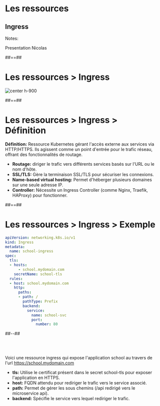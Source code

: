 <!-- .slide: class="transition"-->

# Les ressources
## Ingress

Notes: 

Presentation Nicolas

##==##

<!-- .slide:-->

# Les ressources > **Ingress**

![center h-900](./assets/images/resource-ing.png)

##==##

<!-- .slide: class="two-column with-code-bg-dark" -->

# Les ressources > Ingress > **Définition**

**Définition:** Ressource Kubernetes gérant l'accès externe aux services via HTTP/HTTPS. Ils agissent comme un point d'entrée pour le trafic réseau, offrant des fonctionnalités de routage.
* **Routage:** diriger le trafic vers différents services basés sur l'URL ou le nom d'hôte.
* **SSL/TLS:** Gère la terminaison SSL/TLS pour sécuriser les connexions.
* **Name-based virtual hosting:** Permet d'héberger plusieurs domaines sur une seule adresse IP.
* **Controller:** Nécessite un Ingress Controller (comme Nginx, Traefik, HAProxy) pour fonctionner.

##==##

<!-- .slide: class="two-column with-code-bg-dark" -->

# Les ressources > Ingress > **Exemple**

```yaml
apiVersion: networking.k8s.io/v1
kind: Ingress
metadata:
  name: school-ingress
spec:
  tls:
  - hosts:
      - school.mydomain.com
    secretName: school-tls
  rules:
  - host: school.mydomain.com
    http:
      paths:
      - path: /
        pathType: Prefix
        backend:
          service:
            name: school-svc
            port:
              number: 80
```

##--##

<br><br>

Voici une ressource ingress qui expose l'application school au travers de l'url https://school.mydomain.com
* **tls:** Utilise le certificat présent dans le secret school-tls pour exposer l'application en HTTPS.
* **host:** FQDN attendu pour rediriger le trafic vers le service associé.
* **path:** Permet de gérer les sous chemins (/api redirigé vers le microservice api).
* **backend:** Spécifie le service vers lequel rediriger le trafic.
